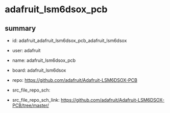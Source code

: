 # adafruit_lsm6dsox_pcb
 
## summary 
* id: adafruit_adafruit_lsm6dsox_pcb_adafruit_lsm6dsox
* user: adafruit
* name: adafruit_lsm6dsox_pcb
* board: adafruit_lsm6dsox
* repo: https://github.com/adafruit/Adafruit-LSM6DSOX-PCB



* src_file_repo_sch: 
* src_file_repo_sch_link: https://github.com/adafruit/Adafruit-LSM6DSOX-PCB/tree/master/




